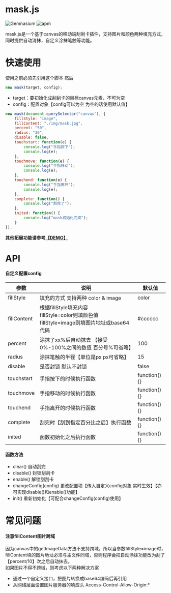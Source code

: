 # mask.js
![Gemnasium](https://img.shields.io/gemnasium/mathiasbynens/he.svg?style=flat) ![apm](https://img.shields.io/apm/l/vim-mode.svg?style=flat)

mask.js是一个基于canvas的移动端刮刮卡插件，支持图片和颜色两种填充方式，同时提供自动消抹，自定义涂抹笔触等功能。


# 快速使用
使用之前必须先引用这个脚本 然后
```javascript
new mask(target, config);
```
- target：要初始化成刮刮卡的目标canvas元素，不可为空
- config：配置对象【config可以为空 为空的话使用默认值】

```javascript
new mask(document.querySelector("canvas"), {
    fillStyle: "image",
    fillContent: "./img/mask.jpg",
    percent: "50",
    radius: "30",
    disable: false,
    touchstart: function(e) {
        console.log("手指按下");
        console.log(e);
    },
    touchmove: function(e) {
        console.log("手指移动");
        console.log(e);
    },
    touchend: function(e) {
        console.log("手指离开");
        console.log(e);
    },
    complete: function() {
        console.log("刮完了");
    },
    inited: function() {
        console.log("mask初始化完成");
    }
});
```


**其他拓展功能请参考[【DEMO】](index.html)**

# API

#### 自定义配置config
参数|说明|默认值
---|---|---
fillStyle|填充的方式 支持两种 color & image|color
fillContent|根据fillStyle填充内容<br>fillStyle=color则填颜色值<br>fillStyle=image则填图片地址或base64代码|\#cccccc
percent|涂抹了xx%后自动抹去 【接受0%-100%之间的数值 百分号%可省略】|100
radius|涂抹笔触的半径【单位是px px可省略】|15
disable|是否封锁 默认不封锁|false
touchstart|手指按下的时候执行函数|function(){}
touchmove|手指移动的时候执行函数|function(){}
touchend|手指离开的时候执行函数|function(){}
complete|刮完时【刮到指定百分比之后】执行函数|function(){}
inited|函数初始化之后执行函数|function(){}

#### 函数方法

- clear() 自动刮完
- disable() 封锁刮刮卡
- enable() 解锁刮刮卡
- changeConfig(config) 更改配置项【传入自定义config对象 实时生效】【亦可实现disable()和enable()功能】
- init() 重新初始化【可配合changeConfig(config)使用】

# 常见问题
#### 注意fillContent图片跨域
因为canvas中的getImageData方法不支持跨域，所以当参数fillStyle=image时，fillContent填的图片地址必须与主文件同域，否则程序会把自动涂抹功能改为刮了【percent/10】次之后自动抹去。  
如果图片不得不跨域，则考虑以下两种解决方案
- 通过一个自定义接口，把图片转换成base64编码后再引用
- 从网络层面设置图片服务器的响应头 Access-Control-Allow-Origin:*